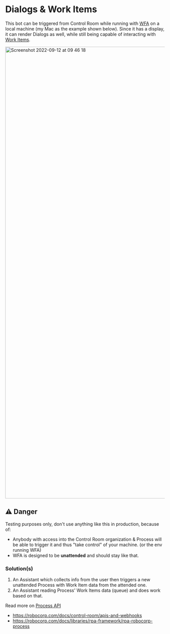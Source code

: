 # Dialogs & Work Items

This bot can be triggered from Control Room while running with [WFA](https://robocorp.com/docs/control-room/configuring-workforce/overview#what-is-robocorp-workforce-agent)
on a local machine (my Mac as the example shown below). Since it has a display, it can
render Dialogs as well, while still being capable of interacting with [Work Items](https://robocorp.com/docs/development-guide/control-room/work-items#what-is-a-work-item).

<img width="1424" alt="Screenshot 2022-09-12 at 09 46 18" src="https://user-images.githubusercontent.com/709053/189590643-122efcd6-6980-4449-a9ff-cc564e9e53b2.png">


## ⚠️ Danger

Testing purposes only, don't use anything like this in production, because of:
- Anybody with access into the Control Room organization & Process will be able to
  trigger it and thus "take control" of your machine. (or the env running WFA)
- WFA is designed to be **unattended** and should stay like that.


### Solution(s)

1. An Assistant which collects info from the user then triggers a new unattended
   Process with Work Item data from the attended one.
2. An Assistant reading Process' Work Items data (queue) and does work based on that.

Read more on [Process API](https://robocorp.com/docs/control-room/apis-and-webhooks/process-api)
- https://robocorp.com/docs/control-room/apis-and-webhooks
- https://robocorp.com/docs/libraries/rpa-framework/rpa-robocorp-process
